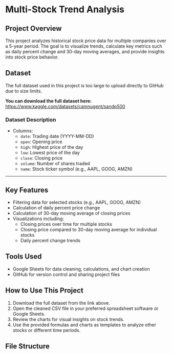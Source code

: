 # Multi-Stock Trend Analysis

## Project Overview
This project analyzes historical stock price data for multiple companies over a 5-year period. The goal is to visualize trends, calculate key metrics such as daily percent change and 30-day moving averages, and provide insights into stock price behavior.

## Dataset
The full dataset used in this project is too large to upload directly to GitHub due to size limits.

**You can download the full dataset here:**  
https://www.kaggle.com/datasets/camnugent/sandp500

### Dataset Description
- Columns:
  - `date`: Trading date (YYYY-MM-DD)
  - `open`: Opening price
  - `high`: Highest price of the day
  - `low`: Lowest price of the day
  - `close`: Closing price
  - `volume`: Number of shares traded
  - `name`: Stock ticker symbol (e.g., AAPL, GOOG, AMZN)

---

## Key Features
- Filtering data for selected stocks (e.g., AAPL, GOOG, AMZN)
- Calculation of daily percent price change
- Calculation of 30-day moving average of closing prices
- Visualizations including:
  - Closing prices over time for multiple stocks
  - Closing price compared to 30-day moving average for individual stocks
  - Daily percent change trends

## Tools Used
- Google Sheets for data cleaning, calculations, and chart creation
- GitHub for version control and sharing project files

## How to Use This Project
1. Download the full dataset from the link above.
2. Open the cleaned CSV file in your preferred spreadsheet software or Google Sheets.
3. Review the charts for visual insights on stock trends.
4. Use the provided formulas and charts as templates to analyze other stocks or different time periods.

## File Structure
